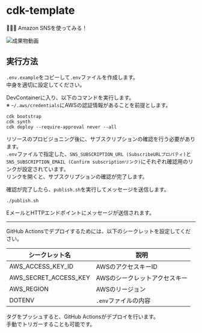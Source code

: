 # cdk-template

🏸🏸🏸 Amazon SNSを使ってみる！  

![成果物動画](./fruit.gif)  

## 実行方法

`.env.example`をコピーして`.env`ファイルを作成します。  
中身を適切に設定してください。  

DevContainerに入り、以下のコマンドを実行します。  
※ `~/.aws/credentials`にAWSの認証情報があることを前提とします。  

```shell
cdk bootstrap
cdk synth
cdk deploy --require-approval never --all
```

リソースのプロビジョニング後に、サブスクリプションの確認を行う必要があります。  
`.env`ファイルで指定した、`SNS_SUBSCRIPTION_URL (SubscribeURLプロパティ)`と`SNS_SUBSCRIPTION_EMAIL (Confirm subscriptionリンク)`にそれぞれ確認用のリンクが設定されています。  
リンクを開くと、サブスクリプションの確認が完了します。  

確認が完了したら、`publish.sh`を実行してメッセージを送信します。  

```shell
./publish.sh
```

EメールとHTTPエンドポイントにメッセージが送信されます。  

---

GitHub Actionsでデプロイするためには、以下のシークレットを設定してください。  

| シークレット名 | 説明 |
| --- | --- |
| AWS_ACCESS_KEY_ID | AWSのアクセスキーID |
| AWS_SECRET_ACCESS_KEY | AWSのシークレットアクセスキー |
| AWS_REGION | AWSのリージョン |
| DOTENV | `.env`ファイルの内容 |

タグをプッシュすると、GitHub Actionsがデプロイを行います。  
手動でトリガーすることも可能です。  
